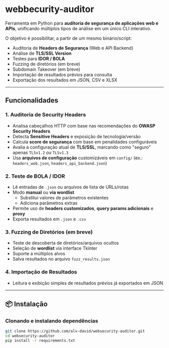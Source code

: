 # webbecurity-auditor

Ferramenta em Python para **auditoria de segurança de aplicações web e APIs**, unificando múltiplos tipos de análise em um único CLI interativo.

O objetivo é possibilitar, a partir de um mesmo binário/script:
- Auditoria de **Headers de Segurança** (Web e API Backend)
- Análise de **TLS/SSL Version**
- Testes para **IDOR / BOLA**
- Fuzzing de diretórios (em breve)
- Subdomain Takeover (em breve)
- Importação de resultados prévios para consulta
- Exportação dos resultados em JSON, CSV e XLSX

---

## Funcionalidades

### 1. Auditoria de Security Headers
- Analisa cabeçalhos HTTP com base nas recomendações do **OWASP Security Headers**
- Detecta **Sensitive Headers** e exposição de tecnologia/versão
- Calcula **score de segurança** com base em penalidades configuráveis
- Avalia a configuração atual de **TLS/SSL**, marcando como "seguro" apenas `TLSv1.2` ou `TLSv1.3`
- Usa **arquivos de configuração** customizáveis em `config/` (ex.: `headers_web.json`, `headers_api_backend.json`)

### 2. Teste de BOLA / IDOR
- Lê entradas de `.json` ou arquivos de lista de URLs/rotas
- Modo **manual** ou **via wordlist**
  - Substitui valores de parâmetros existentes
  - Adiciona parâmetros extras
- Permite uso de **headers customizados**, **query params adicionais** e **proxy**
- Exporta resultados em `.json` e `.csv`

### 3. Fuzzing de Diretórios (em breve)
- Teste de descoberta de diretórios/arquivos ocultos
- Seleção de **wordlist** via interface Tkinter
- Suporte a múltiplos alvos
- Salva resultados no arquivo `fuzz_results.json`

### 4. Importação de Resultados
- Leitura e exibição simples de resultados prévios já exportados em JSON

---

## 📦 Instalação

### Clonando e instalando dependências
```bash
git clone https://github.com/alv-david/websecurity-auditor.git
cd websecurity-auditor
pip install -r requirements.txt
